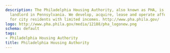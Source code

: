 ```yaml
---
description: The Philadelphia Housing Authority, also known as PHA, is the biggest
  landlord in Pennsylvania. We develop, acquire, lease and operate affordable housing
  for city residents with limited incomes. http://www.pha.phila.gov/
logo: http://www.pha.phila.gov/media/12188/pha_logonew.png
schema: default
tags:
- Philadelphia Housing Authority
title: Philadelphia Housing Authority
---
```

